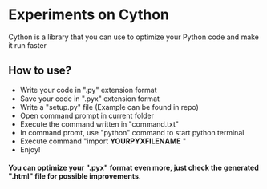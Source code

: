 # Experiments on Cython


Cython is a library that you can use to optimize your Python code and make it run faster


## How to use?

- Write your code in ".py" extension format
- Save your code in ".pyx" extension format
- Write a "setup.py" file (Example can be found in repo)
- Open command prompt in current folder
- Execute the command written in "command.txt"
- In command promt, use "python" command to start python terminal
- Execute command "import __YOURPYXFILENAME__ "
- Enjoy!

#### You can optimize your ".pyx" format even more, just check the generated ".html" file for possible improvements.